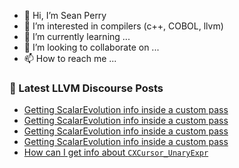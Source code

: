 - 👋 Hi, I’m Sean Perry
- 👀 I’m interested in compilers (c++, COBOL, llvm)
- 🌱 I’m currently learning ...
- 💞️ I’m looking to collaborate on ...
- 📫 How to reach me ...

<!---
s66perry/s66perry is a ✨ special ✨ repository because its `README.md` (this file) appears on your GitHub profile.
You can click the Preview link to take a look at your changes.
--->
### 📕 Latest LLVM Discourse Posts

<!-- DISCOURSE-LLVM:START -->
- [Getting ScalarEvolution info inside a custom pass](https://discourse.llvm.org/t/getting-scalarevolution-info-inside-a-custom-pass/74299#post_4)
- [Getting ScalarEvolution info inside a custom pass](https://discourse.llvm.org/t/getting-scalarevolution-info-inside-a-custom-pass/74299#post_3)
- [Getting ScalarEvolution info inside a custom pass](https://discourse.llvm.org/t/getting-scalarevolution-info-inside-a-custom-pass/74299#post_2)
- [Getting ScalarEvolution info inside a custom pass](https://discourse.llvm.org/t/getting-scalarevolution-info-inside-a-custom-pass/74299#post_1)
- [How can I get info about `CXCursor_UnaryExpr`](https://discourse.llvm.org/t/how-can-i-get-info-about-cxcursor-unaryexpr/74298#post_1)
<!-- DISCOURSE-LLVM:END -->
